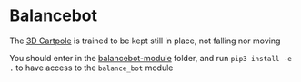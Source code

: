 # Balancebot

The [3D Cartpole](./balancebot-module/balance_bot/envs/balancebot_simple.xml) is trained to be kept still in place, not falling nor moving

You should enter in the [balancebot-module](./balancebot-module) folder, and run `pip3 install -e .` to have access to the `balance_bot` module